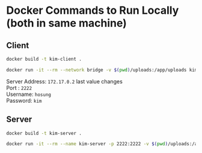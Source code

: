 # Docker Commands to Run Locally (both in same machine)
## Client
```bash
docker build -t kim-client .
```

```bash
docker run -it --rm --network bridge -v $(pwd)/uploads:/app/uploads kim-client
```
Server Address: `172.17.0.2` last value changes\
Port : `2222`\
Username: `hosung` \
Password: `kim`

## Server
```bash 
docker build -t kim-server .
```


```bash
docker run -it --rm --name kim-server -p 2222:2222 -v $(pwd)/uploads:/app/uploads kim-server
```
